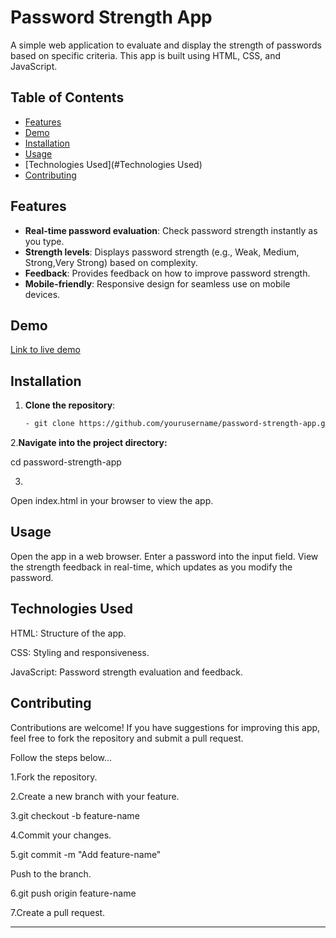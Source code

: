 # Password Strength App

A simple web application to evaluate and display the strength of passwords based on specific criteria. This app is built using HTML, CSS, and JavaScript.

## Table of Contents

- [Features](#Features)
- [Demo]()
- [Installation](#Installation)
- [Usage](#Usage)
- [Technologies Used](#Technologies Used)
- [Contributing](#Contributing)

## Features

- **Real-time password evaluation**: Check password strength instantly as you type.
- **Strength levels**: Displays password strength (e.g., Weak, Medium, Strong,Very Strong) based on complexity.
- **Feedback**: Provides feedback on how to improve password strength.
- **Mobile-friendly**: Responsive design for seamless use on mobile devices.

## Demo

[Link to live demo](https://kumara1917.github.io/Password_Strength_Checker/) 

## Installation

1. **Clone the repository**:
   ```bash
   - git clone https://github.com/yourusername/password-strength-app.git

2.**Navigate into the project directory:**

cd password-strength-app

3.
Open index.html in your browser to view the app.

**Usage**
---

Open the app in a web browser.
Enter a password into the input field.
View the strength feedback in real-time, which updates as you modify the password.

**Technologies Used**
---

HTML: Structure of the app.

CSS: Styling and responsiveness.

JavaScript: Password strength evaluation and feedback.

**Contributing**
---

Contributions are welcome! If you have suggestions for improving this app, feel free to fork the repository and submit a pull request.

Follow the steps below...

1.Fork the repository.

2.Create a new branch with your feature.

3.git checkout -b feature-name

4.Commit your changes.

5.git commit -m "Add feature-name"

Push to the branch.

6.git push origin feature-name

7.Create a pull request.

---
